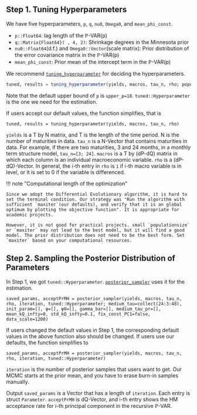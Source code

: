 ## Step 1. Tuning Hyperparameters

We have five hyperparameters, `p`, `q`, `nu0`, `Omega0`, and `mean_phi_const`.

- `p::Float64`: lag length of the $\mathbb{P}$-VAR(p)
- `q::Matrix{Float64}( , 4, 2)`: Shrinkage degrees in the Minnesota prior
- `nu0::Float64`(d.f.) and `Omega0::Vector`(scale matrix): Prior distribution of the error covariance matrix in the $\mathbb{P}$-VAR(p)
- `mean_phi_const`: Prior mean of the intercept term in the $\mathbb{P}$-VAR(p)

We recommend [`tuning_hyperparameter`](https://econpreference.github.io/TermStructureModels.jl/dev/api/#TermStructureModels.tuning_hyperparameter-NTuple{4,%20Any}) for deciding the hyperparameters.

```julia
tuned, results = tuning_hyperparameter(yields, macros, tau_n, rho; populationsize=50, maxiter=10_000, medium_tau=collect(24:3:48), upper_q=[1 1; 1 1; 10 10; 100 100], mean_kQ_infty=0, std_kQ_infty=0.1, upper_nu0=[], mean_phi_const=[], fix_const_PC1=false, upper_p=18, mean_phi_const_PC1=[], data_scale=1200, medium_tau_pr=[], init_nu0=[])
```

Note that the default upper bound of `p` is `upper_p=18`. `tuned::Hyperparameter` is the one we need for the estimation.

If users accept our default values, the function simplifies, that is

```juila
tuned, results = tuning_hyperparameter(yields, macros, tau_n, rho)
```

`yields` is a T by N matrix, and T is the length of the time period. N is the number of maturities in data. `tau_n` is a N-Vector that contains maturities in data. For example, if there are two maturities, 3 and 24 months, in a monthly term structure model, `tau_n=[3; 24]`. `macros` is a T by (dP-dQ) matrix in which each column is an individual macroeconomic variable. `rho` is a (dP-dQ)-Vector. In general, the i-th entry in `rho` is `1` if i-th macro variable is in level, or it is set to 0 if the variable is differenced.

!!! note "Computational length of the optimization"

    Since we adopt the Differential Evolutionary algorithm, it is hard to set the terminal condition. Our strategy was "Run the algorithm with sufficient `maxiter`(our defaults), and verify that it is an global optimum by plotting the objective function". It is appropriate for academic projects.

    However, it is not good for practical projects. small `populationsize` or `maxiter` may not lead to the best model, but it will find a good model. The prior distribution does not need to be the best form. Set `maxiter` based on your computational resources.

## Step 2. Sampling the Posterior Distribution of Parameters

In Step 1, we got `tuned::Hyperparameter`. [`posterior_sampler`](https://econpreference.github.io/TermStructureModels.jl/dev/api/#TermStructureModels.posterior_sampler-Tuple{Any,%20Any,%20Any,%20Any,%20Any,%20Hyperparameter}) uses it for the estimation.

```juila
saved_params, acceptPrMH = posterior_sampler(yields, macros, tau_n, rho, iteration, tuned::Hyperparameter; medium_tau=collect(24:3:48), init_param=[], ψ=[], ψ0=[], gamma_bar=[], medium_tau_pr=[], mean_kQ_infty=0, std_kQ_infty=0.1, fix_const_PC1=false, data_scale=1200)
```

If users changed the default values in Step 1, the corresponding default values in the above function also should be changed. If users use our defaults, the function simplifies to

```juila
saved_params, acceptPrMH = posterior_sampler(yields, macros, tau_n, rho, iteration, tuned::Hyperparameter)
```

`iteration` is the number of posterior samples that users want to get. Our MCMC starts at the prior mean, and you have to erase burn-in samples manually.

Output `saved_params` is a Vector that has a length of `iteration`. Each entry is struct `Parameter`. `acceptPrMH` is dQ-Vector, and i-th entry shows the HM acceptance rate for i-th principal component in the recursive $\mathbb{P}$-VAR.
